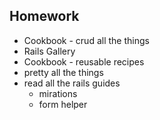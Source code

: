 ## Homework

* Cookbook - crud all the things
* Rails Gallery
* Cookbook - reusable recipes
* pretty all the things
* read all the rails guides
  * mirations
  * form helper